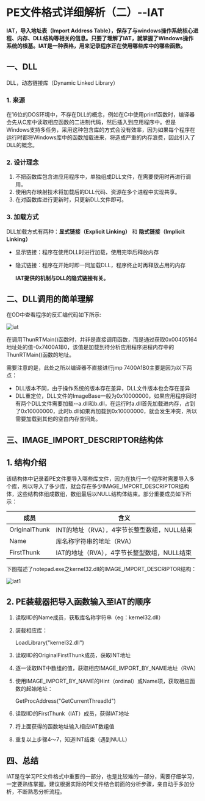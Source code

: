 # PE文件格式详细解析（二）--IAT

**IAT，导入地址表（Import Address Table），保存了与windows操作系统核心进程、内存、DLL结构等相关的信息。只要了理解了IAT，就掌握了Windows操作系统的根基。IAT是一种表格，用来记录程序正在使用哪些库中的哪些函数。**

## 一、DLL

DLL，动态链接库（Dynamic Linked Library）

### 1. 来源

   在16位的DOS环境中，不存在DLL的概念，例如在C中使用printf函数时，编译器会先从C库中读取相应函数的二进制代码，然后插入到应用程序中。但是Windows支持多任务，采用这种包含库的方式会没有效率，因为如果每个程序在运行时都将Windows库中的函数加载进来，将造成严重的内存浪费，因此引入了DLL的概念。

### 2. 设计理念

   1. 不把函数库包含进应用程序中，单独组成DLL文件，在需要使用时再进行调用。
   2. 使用内存映射技术将加载后的DLL代码、资源在多个进程中实现共享。
   3. 在对函数库进行更新时，只更新DLL文件即可。

### 3. 加载方式

   DLL加载方式有两种：**显式链接（Explicit Linking）** 和 **隐式链接（Implicit Linking）**

- 显示链接：程序在使用DLL时进行加载，使用完毕后释放内存
- 隐式链接：程序在开始时即一同加载DLL，程序终止时再释放占用的内存

   **IAT提供的机制与DLL的隐式链接有关。**

## 二、DLL调用的简单理解

在OD中查看程序的反汇编代码如下所示:

![iat](https://i.imgur.com/4ZZual0.png)

在调用ThunRTMain()函数时，并非是直接调用函数，而是通过获取0x00405164地址处的值-0x7400A1B0，该值是加载到待分析应用程序进程内存中的ThunRTMain()函数的地址。  

需要注意的是，此处之所以编译器不直接进行jmp 7400A1B0主要是因为以下两点：

- DLL版本不同，由于操作系统的版本存在差异，DLL文件版本也会存在差异
- DLL重定位，DLL文件的ImageBase一般为0x10000000，如果应用程序同时有两个DLL文件需要加载--a.dll和b.dll，在运行时a.dll首先加载进内存，占到了0x10000000，此时b.dll如果再加载到0x10000000，就会发生冲突，所以需要加载到其他的空白内存空间处。

## 三、IMAGE_IMPORT_DESCRIPTOR结构体

## 1. 结构介绍

   该结构体中记录着PE文件要导入哪些库文件，因为在执行一个程序时需要导入多个库，所以导入了多少库，就会存在多少IMAGE_IMPORT_DESCRIPTOR结构体，这些结构体组成数组，数组最后以NULL结构体结束。部分重要成员如下所示：

| 成员          | 含义                                        |
| ------------- | ------------------------------------------- |
| OriginalThunk | INT的地址（RVA），4字节长整型数组，NULL结束 |
| Name          | 库名称字符串的地址（RVA）                   |
| FirstThunk    | IAT的地址（RVA），4字节长整型数组，NULL结束 |

下图描述了notepad.exe之kernel32.dll的IMAGE_IMPORT_DESCRIPTOR结构：

![iat1](https://i.imgur.com/t65HBV4.png)



## 2. PE装载器把导入函数输入至IAT的顺序

1. 读取IID的Name成员，获取库名称字符串（eg：kernel32.dll）

2. 装载相应库：

   LoadLibrary("kernel32.dll")

3. 读取IID的OriginalFirstThunk成员，获取INT地址

4. 逐一读取INT中数组的值，获取相应IMAGE_IMPORT_BY_NAME地址（RVA）

5. 使用IMAGE_IMPORT_BY_NAME的Hint（ordinal）或Name项，获取相应函数的起始地址：

   GetProcAddress("GetCurrentThreadld")

6. 读取IID的FirstThunk（IAT）成员，获得IAT地址

7. 将上面获得的函数地址输入相应IAT数组值

8. 重复以上步骤4～7，知道INT结束（遇到NULL）

## 四、总结

IAT是在学习PE文件格式中重要的一部分，也是比较难的一部分，需要仔细学习，一定要熟练掌握。建议根据实际的PE文件结合前面的分析步骤，亲自动手多加分析，不断熟悉分析流程。



